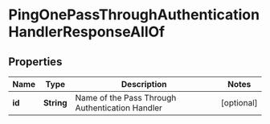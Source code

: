 

# PingOnePassThroughAuthenticationHandlerResponseAllOf


## Properties

| Name | Type | Description | Notes |
|------------ | ------------- | ------------- | -------------|
|**id** | **String** | Name of the Pass Through Authentication Handler |  [optional] |



